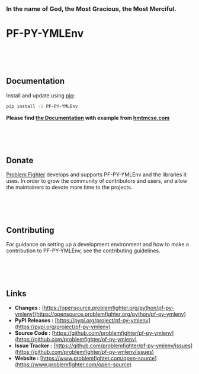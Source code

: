 ### In the name of God, the Most Gracious, the Most Merciful.

# PF-PY-YMLEnv



<br/><br/><br/>
## Documentation
Install and update using [pip](https://pip.pypa.io/en/stable/getting-started/):
```bash
pip install -U PF-PY-YMLEnv
```

**Please find [the Documentation]() with example from [hmtmcse.com]()**


<br/><br/><br/>
## Donate
[Problem Fighter](https://www.problemfighter.com/) develops and supports PF-PY-YMLEnv and the libraries it uses. In order to grow
the community of contributors and users, and allow the maintainers to devote more time to the projects.


<br/><br/><br/>
## Contributing
For guidance on setting up a development environment and how to make a contribution to PF-PY-YMLEnv, see the contributing guidelines.


<br/><br/><br/>
## Links
* **Changes :** [https://opensource.problemfighter.org/python/pf-py-ymlenv](https://opensource.problemfighter.org/python/pf-py-ymlenv)
* **PyPI Releases :** [https://pypi.org/project/pf-py-ymlenv](https://pypi.org/project/pf-py-ymlenv)
* **Source Code :** [https://github.com/problemfighter/pf-py-ymlenv](https://github.com/problemfighter/pf-py-ymlenv)
* **Issue Tracker :** [https://github.com/problemfighter/pf-py-ymlenv/issues](https://github.com/problemfighter/pf-py-ymlenv/issues)
* **Website :** [https://www.problemfighter.com/open-source](https://www.problemfighter.com/open-source)

